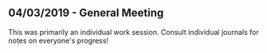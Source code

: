## 04/03/2019 - General Meeting

This was primarily an individual work session. Consult individual journals for notes on everyone's progress!
